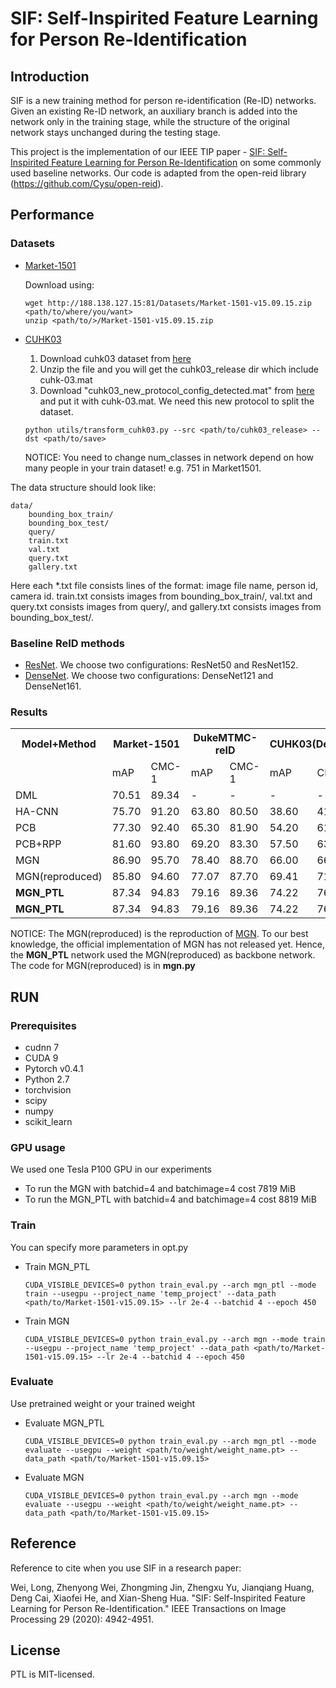 # SIF: Self-Inspirited Feature Learning for Person Re-Identification
## Introduction

SIF is a new training method for person re-identification (Re-ID) networks. Given an existing Re-ID network, an auxiliary branch is added into the network only in the training stage, while the structure of the original network stays unchanged during the testing stage. 

This project is the implementation of our IEEE TIP paper - [SIF: Self-Inspirited Feature Learning for Person Re-Identification](https://ieeexplore.ieee.org/document/9024230) on some commonly used baseline networks. Our code is adapted from the open-reid library (https://github.com/Cysu/open-reid).


## Performance

### Datasets
* [Market-1501](http://www.liangzheng.com.cn/Project/project_reid.html)
  
    Download using: 
        
      wget http://188.138.127.15:81/Datasets/Market-1501-v15.09.15.zip <path/to/where/you/want>
      unzip <path/to/>/Market-1501-v15.09.15.zip
  
* [CUHK03](http://www.ee.cuhk.edu.hk/~xgwang/CUHK_identification.html)

  1. Download cuhk03 dataset from [here](http://www.ee.cuhk.edu.hk/~xgwang/CUHK_identification.html)
  2. Unzip the file and you will get the cuhk03_release dir which include cuhk-03.mat
  3. Download "cuhk03_new_protocol_config_detected.mat" from [here](https://github.com/zhunzhong07/person-re-ranking/tree/master/evaluation/data/CUHK03) and put it with cuhk-03.mat. We need this new protocol to split the dataset.
  ```
  python utils/transform_cuhk03.py --src <path/to/cuhk03_release> --dst <path/to/save>
  ```
  NOTICE: You need to change num_classes in network depend on how many people in your train dataset! e.g. 751 in Market1501.

The data structure should look like:
    
  ```
  data/
      bounding_box_train/
      bounding_box_test/
      query/
      train.txt   
      val.txt
      query.txt
      gallery.txt
  ```
  Here each *.txt file consists lines of the format: image file name, person id, camera id.
  train.txt consists images from bounding_box_train/, val.txt and query.txt consists images from query/, and gallery.txt consists images from bounding_box_test/.
  
        
### Baseline ReID methods

+ [ResNet](https://arxiv.org/abs/1512.03385). We choose two configurations: ResNet50 and ResNet152.
+ [DenseNet](https://arxiv.org/abs/1608.06993). We choose two configurations: DenseNet121 and DenseNet161.
### Results

<table>
  <tr>
    <th>Model+Method</th> 
    <th colspan="2">Market-1501</th>
    <th colspan="2">DukeMTMC-reID</th>
    <th colspan="2">CUHK03(Detected)</th>
    <th colspan="2">CUHK03(Labelled)</th>
  </tr>
  <tr>
    <td></td>
    <td>mAP</td>
    <td>CMC-1</td>
    <td>mAP</td>
    <td>CMC-1</td>
    <td>mAP</td>
    <td>CMC-1</td>
    <td>mAP</td>
    <td>CMC-1</td>
  </tr>
  <tr>
    <td>DML</td>
    <td>70.51</td>
    <td>89.34</td>
    <td>-</td>
    <td>-</td>
    <td>-</td>
    <td>-</td>
    <td>-</td>
    <td>-</td>
  </tr>
  <tr>
    <td>HA-CNN</td>
    <td>75.70</td>
    <td>91.20</td>
    <td>63.80</td>
    <td>80.50</td>
    <td>38.60</td>
    <td>41.70</td>
    <td>41.00</td>
    <td>44.40</td>
  </tr>
  <tr>
    <td>PCB</td>
    <td>77.30</td>
    <td>92.40</td>
    <td>65.30</td>
    <td>81.90</td>
    <td>54.20</td>
    <td>61.30</td>
    <td>-</td>
    <td>-</td>
  </tr>
  <tr>
    <td>PCB+RPP</td>
    <td>81.60</td>
    <td>93.80</td>
    <td>69.20</td>
    <td>83.30</td>
    <td>57.50</td>
    <td>63.70</td>
    <td>-</td>
    <td>-</td>
  </tr>
  <tr>
    <td>MGN</td>
    <td>86.90</td>
    <td>95.70</td>
    <td>78.40</td>
    <td>88.70</td>
    <td>66.00</td>
    <td>66.80</td>
    <td>67.40</td>
    <td>68.00</td>
  </tr>
  <tr>
    <td>MGN(reproduced)</td>
    <td>85.80</td>
    <td>94.60</td>
    <td>77.07</td>
    <td>87.70</td>
    <td>69.41</td>
    <td>71.64</td>
    <td>72.96</td>
    <td>74.07</td>
  </tr>
  <tr>
    <td><b>MGN_PTL</b></td>
    <td>87.34</td>
    <td>94.83</td>
    <td>79.16</td>
    <td>89.36</td>
    <td>74.22</td>
    <td>76.14</td>
    <td>77.31</td>
    <td>79.79</td>
  </tr>
  <tr>
    <td><b>MGN_PTL</b></td>
    <td>87.34</td>
    <td>94.83</td>
    <td>79.16</td>
    <td>89.36</td>
    <td>74.22</td>
    <td>76.14</td>
    <td>77.31</td>
    <td>79.79</td>
  </tr>
</table>



NOTICE: The MGN(reproduced) is the reproduction of [MGN](https://arxiv.org/pdf/1804.01438.pdf). To our best knowledge, the official implementation of MGN has not released yet. Hence, the **MGN_PTL**
network used the MGN(reproduced) as backbone network. The code for MGN(reproduced) is in **mgn.py** 

## RUN
### Prerequisites

+ cudnn 7
+ CUDA 9
+ Pytorch v0.4.1
+ Python 2.7
+ torchvision
+ scipy
+ numpy
+ scikit_learn

### GPU usage

We used one Tesla P100 GPU in our experiments
* To run the MGN with batchid=4 and batchimage=4 cost 7819 MiB
* To run the MGN_PTL with batchid=4 and batchimage=4 cost 8819 MiB

### Train
You can specify more parameters in opt.py

* Train MGN_PTL
  ```
  CUDA_VISIBLE_DEVICES=0 python train_eval.py --arch mgn_ptl --mode train --usegpu --project_name 'temp_project' --data_path <path/to/Market-1501-v15.09.15> --lr 2e-4 --batchid 4 --epoch 450
  ```
* Train MGN
  ```
  CUDA_VISIBLE_DEVICES=0 python train_eval.py --arch mgn --mode train --usegpu --project_name 'temp_project' --data_path <path/to/Market-1501-v15.09.15> --lr 2e-4 --batchid 4 --epoch 450
  ```

### Evaluate
Use pretrained weight or your trained weight

* Evaluate MGN_PTL
  ```
  CUDA_VISIBLE_DEVICES=0 python train_eval.py --arch mgn_ptl --mode evaluate --usegpu --weight <path/to/weight/weight_name.pt> --data_path <path/to/Market-1501-v15.09.15>
   ```
* Evaluate MGN
  ```
  CUDA_VISIBLE_DEVICES=0 python train_eval.py --arch mgn --mode evaluate --usegpu --weight <path/to/weight/weight_name.pt> --data_path <path/to/Market-1501-v15.09.15>
   ```
   
## Reference

Reference to cite when you use SIF in a research paper:

Wei, Long, Zhenyong Wei, Zhongming Jin, Zhengxu Yu, Jianqiang Huang, Deng Cai, Xiaofei He, and Xian-Sheng Hua. "SIF: Self-Inspirited Feature Learning for Person Re-Identification." IEEE Transactions on Image Processing 29 (2020): 4942-4951.

## License
PTL is MIT-licensed.

